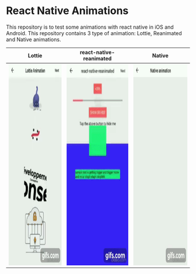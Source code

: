 # React Native Animations

This repository is to test some animations with react native in iOS and Android.
This repository contains 3 type of animation: Lottie, Reanimated and Native animations.

Lottie | react-native-reanimated | Native
------- | ------- | -----
<img width="320" height="550" src="./src/assets/videos/video1.gif"> | <img width="320" height="550" src="./src/assets/videos/video2.gif"> | <img width="320" height="550" src="./src/assets/videos/video3.gif">
